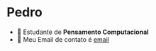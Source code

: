 # Pedro
- :volleyball:	Estudante de **Pensamento Computacional**
- :volleyball: Meu Email de contato é [email](pedro.cortez@escola.pr.gov.br)
